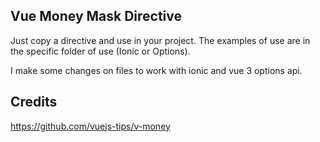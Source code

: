 ## Vue Money Mask Directive

Just copy a directive and use in your project. The examples of use are in the specific folder of use (Ionic or Options).

I make some changes on files to work with ionic and vue 3 options api.

## Credits

https://github.com/vuejs-tips/v-money